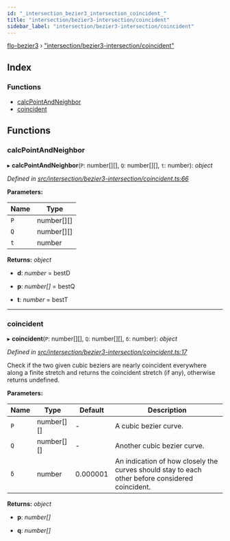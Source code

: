 ```yaml
---
id: "_intersection_bezier3_intersection_coincident_"
title: "intersection/bezier3-intersection/coincident"
sidebar_label: "intersection/bezier3-intersection/coincident"
---
```


[flo-bezier3](../globals.md) › ["intersection/bezier3-intersection/coincident"](_intersection_bezier3_intersection_coincident_.md)

## Index

### Functions

* [calcPointAndNeighbor](_intersection_bezier3_intersection_coincident_.md#calcpointandneighbor)
* [coincident](_intersection_bezier3_intersection_coincident_.md#coincident)

## Functions

###  calcPointAndNeighbor

▸ **calcPointAndNeighbor**(`P`: number[][], `Q`: number[][], `t`: number): *object*

*Defined in [src/intersection/bezier3-intersection/coincident.ts:66](https://github.com/FlorisSteenkamp/FloBezier/blob/6f79660/src/intersection/bezier3-intersection/coincident.ts#L66)*

**Parameters:**

Name | Type |
------ | ------ |
`P` | number[][] |
`Q` | number[][] |
`t` | number |

**Returns:** *object*

* **d**: *number* = bestD

* **p**: *number[]* = bestQ

* **t**: *number* = bestT

___

###  coincident

▸ **coincident**(`P`: number[][], `Q`: number[][], `δ`: number): *object*

*Defined in [src/intersection/bezier3-intersection/coincident.ts:17](https://github.com/FlorisSteenkamp/FloBezier/blob/6f79660/src/intersection/bezier3-intersection/coincident.ts#L17)*

Check if the two given cubic beziers are nearly coincident everywhere along
a finite stretch and returns the coincident stretch (if any), otherwise
returns undefined.

**Parameters:**

Name | Type | Default | Description |
------ | ------ | ------ | ------ |
`P` | number[][] | - | A cubic bezier curve. |
`Q` | number[][] | - | Another cubic bezier curve. |
`δ` | number | 0.000001 | An indication of how closely the curves should stay to each other before considered coincident.  |

**Returns:** *object*

* **p**: *number[]*

* **q**: *number[]*
